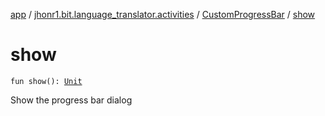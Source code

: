 [app](../../index.md) / [jhonr1.bit.language_translator.activities](../index.md) / [CustomProgressBar](index.md) / [show](./show.md)

# show

`fun show(): `[`Unit`](https://kotlinlang.org/api/latest/jvm/stdlib/kotlin/-unit/index.html)

Show the progress bar dialog

